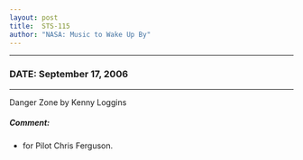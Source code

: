 ```yaml
---
layout: post
title:  STS-115
author: "NASA: Music to Wake Up By"
---
```


----
### DATE: September 17, 2006
----
Danger Zone by Kenny Loggins

##### Comment:
* for Pilot Chris Ferguson.
